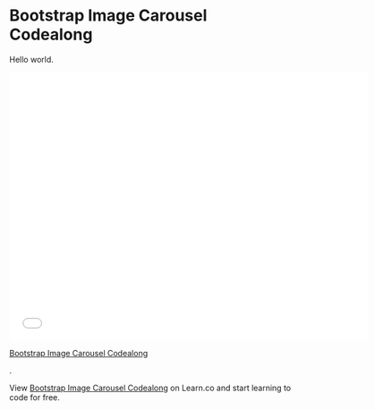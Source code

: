 # Bootstrap Image Carousel Codealong

Hello world.

<iframe width="640" height="480" src="//www.youtube.com/embed/IFS0kPBu7CQ?rel=0&modestbranding=1" frameborder="0" allowfullscreen></iframe>

<p><a href="https://www.youtube.com/watch?v=IFS0kPBu7CQ">Bootstrap Image Carousel Codealong</a></p>.

<p data-visibility='hidden'>View <a href='https://learn.co/lessons/bootstrap-image-carousel-code-along' title='Bootstrap Image Carousel Codealong'>Bootstrap Image Carousel Codealong</a> on Learn.co and start learning to code for free.</p>
